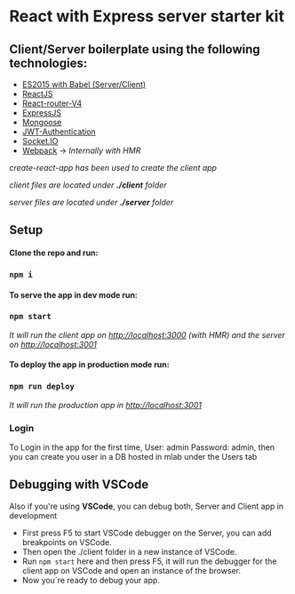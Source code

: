 # React with Express server starter kit

Client/Server boilerplate using the following technologies:
-----------------------------------------------------------

- [ES2015 with Babel (Server/Client)](https://babeljs.io/learn-es2015/)
- [ReactJS](https://reactjs.org/)
- [React-router-V4](https://reacttraining.com/react-router/)
- [ExpressJS](http://expressjs.com/es/)
- [Mongoose](http://mongoosejs.com/)
- [JWT-Authentication](https://jwt.io/)
- [Socket.IO](https://socket.io/)
- [Webpack](https://webpack.js.org/) -> *Internally with HMR*

*create-react-app has been used to create the client app*

*client files are located under **./client** folder*

*server files are located under **./server** folder*


Setup
-----

#### Clone the repo and run:

### `npm i`

#### To serve the app in dev mode run:

### `npm start`

*It will run the client app on [http://localhost:3000](http://localhost:3000) (with HMR) and the server on [http://localhost:3001](http://localhost:3001)*

#### To deploy the app in production mode run:

### `npm run deploy`

*It will run the production app in [http://localhost:3001](http://localhost:3001)*

### Login

To Login in the app for the first time, User: admin Password: admin, then you can create you user in a DB hosted in mlab under the Users tab


Debugging with VSCode
---------------------

Also if you're using **VSCode**, you can debug both, Server and Client app in development

- First press F5 to start VSCode debugger on the Server, you can add breakpoints on VSCode.
- Then open the ./client folder in a new instance of VSCode.
- Run `npm start` here and then press F5, it will run the debugger for the client app on VSCode and open an instance of the browser.
- Now you´re ready to debug your app.